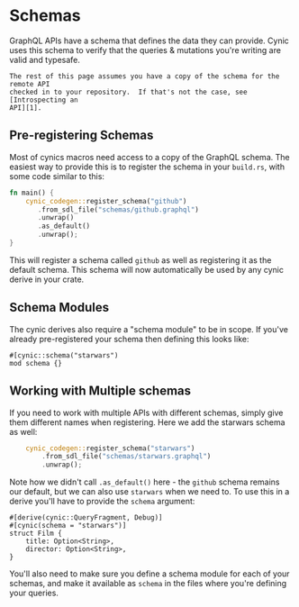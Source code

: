 # Schemas

GraphQL APIs have a schema that defines the data they can provide.  Cynic uses
this schema to verify that the queries & mutations you're writing are valid and
typesafe.

```admonish
The rest of this page assumes you have a copy of the schema for the remote API
checked in to your repository.  If that's not the case, see [Introspecting an
API][1].
```

## Pre-registering Schemas

Most of cynics macros need access to a copy of the GraphQL schema.  The easiest
way to provide this is to register the schema in your `build.rs`, with some
code similar to this:

```rust
fn main() {
    cynic_codegen::register_schema("github")
       .from_sdl_file("schemas/github.graphql")
       .unwrap()
       .as_default()
       .unwrap();
}
```

This will register a schema called `github` as well as registering it as the
default schema.  This schema will now automatically be used by any cynic derive
in your crate.

## Schema Modules

The cynic derives also require a "schema module" to be in scope.  If you've
already pre-registered your schema then defining this looks like:

```cynic
#[cynic::schema("starwars")
mod schema {}
```

## Working with Multiple schemas

If you need to work with multiple APIs with different schemas, simply give them
different names when registering.  Here we add the starwars schema as well:

```rust
    cynic_codegen::register_schema("starwars")
        .from_sdl_file("schemas/starwars.graphql")
        .unwrap();
```

Note how we didn't call `.as_default()` here - the `github` schema remains our
default, but we can also use `starwars` when we need to. To use this in a
derive you'll have to provide the `schema` argument:

```
#[derive(cynic::QueryFragment, Debug)]
#[cynic(schema = "starwars")]
struct Film {
    title: Option<String>,
    director: Option<String>,
}
```

You'll also need to make sure you define a schema module for each of your
schemas, and make it available as `schema` in the files where you're defining
your queries.

[1]: ./schemas/introspection.md
